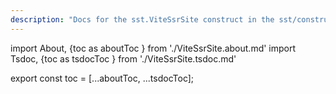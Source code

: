 ```yaml
---
description: "Docs for the sst.ViteSsrSite construct in the sst/constructs package"
---
```


import About, {toc as aboutToc } from './ViteSsrSite.about.md'
import Tsdoc, {toc as tsdocToc } from './ViteSsrSite.tsdoc.md'

<About />
<Tsdoc />

export const toc = [...aboutToc, ...tsdocToc];

